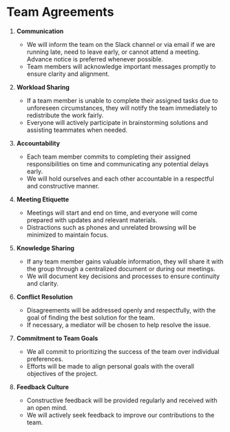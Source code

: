 # Team Agreements

1. **Communication**  
   - We will inform the team on the Slack channel or via email if we are running late, need to leave early, or cannot attend a meeting. Advance notice is preferred whenever possible.  
   - Team members will acknowledge important messages promptly to ensure clarity and alignment.

2. **Workload Sharing**  
   - If a team member is unable to complete their assigned tasks due to unforeseen circumstances, they will notify the team immediately to redistribute the work fairly.  
   - Everyone will actively participate in brainstorming solutions and assisting teammates when needed.

3. **Accountability**  
   - Each team member commits to completing their assigned responsibilities on time and communicating any potential delays early.  
   - We will hold ourselves and each other accountable in a respectful and constructive manner.

4. **Meeting Etiquette**  
   - Meetings will start and end on time, and everyone will come prepared with updates and relevant materials.  
   - Distractions such as phones and unrelated browsing will be minimized to maintain focus.

5. **Knowledge Sharing**  
   - If any team member gains valuable information, they will share it with the group through a centralized document or during our meetings.  
   - We will document key decisions and processes to ensure continuity and clarity.

6. **Conflict Resolution**  
   - Disagreements will be addressed openly and respectfully, with the goal of finding the best solution for the team.  
   - If necessary, a mediator will be chosen to help resolve the issue.

7. **Commitment to Team Goals**  
   - We all commit to prioritizing the success of the team over individual preferences.  
   - Efforts will be made to align personal goals with the overall objectives of the project.

8. **Feedback Culture**  
   - Constructive feedback will be provided regularly and received with an open mind.  
   - We will actively seek feedback to improve our contributions to the team.

